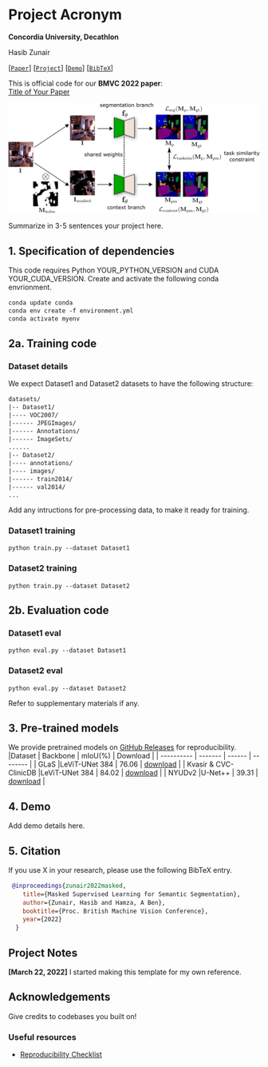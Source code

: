 # Project Acronym

**Concordia University, Decathlon**

Hasib Zunair

[[`Paper`](link)] [[`Project`](link)] [[`Demo`](#4-demo)] [[`BibTeX`](#5-citation)]

This is official code for our **BMVC 2022 paper**:<br>
[Title of Your Paper](Link)
<br>
 
![MaskSup Design](https://github.com/hasibzunair/masksup-segmentation/blob/master/media/pipeline.png?raw=true)

Summarize in 3-5 sentences your project here.

## 1. Specification of dependencies

This code requires Python YOUR_PYTHON_VERSION and CUDA YOUR_CUDA_VERSION. Create and activate the following conda envrionment.

```
conda update conda
conda env create -f environment.yml
conda activate myenv
```

## 2a. Training code

### Dataset details
We expect Dataset1 and Dataset2 datasets to have the following structure:
```
datasets/
|-- Dataset1/
|---- VOC2007/
|------ JPEGImages/
|------ Annotations/
|------ ImageSets/
......
|-- Dataset2/
|---- annotations/
|---- images/
|------ train2014/
|------ val2014/
...
```
Add any intructions for pre-processing data, to make it ready for training.

### Dataset1 training
```
python train.py --dataset Dataset1
```

### Dataset2 training
```
python train.py --dataset Dataset2
```

## 2b. Evaluation code

### Dataset1 eval
```
python eval.py --dataset Dataset1
```

### Dataset2 eval
```
python eval.py --dataset Dataset2
```

Refer to supplementary materials if any.

## 3. Pre-trained models

We provide pretrained models on [GitHub Releases](https://github.com/hasibzunair/masksup-segmentation/releases/tag/v0.1) for reproducibility. 
|Dataset      | Backbone  |   mIoU(%)  |   Download   |
|  ---------- | -------   |  ------ |  --------   |
| GLaS     |LeViT-UNet 384  |  76.06  | [download](https://github.com/hasibzunair/masksup-segmentation/releases/download/v0.1/masksupglas76.06iou.pth)   |
| Kvasir & CVC-ClinicDB     |LeViT-UNet 384 | 84.02  | [download](https://github.com/hasibzunair/masksup-segmentation/releases/download/v0.1/masksuppolyp84.02iou.pth)  |
| NYUDv2        |U-Net++ |  39.31  |  [download](https://github.com/hasibzunair/masksup-segmentation/releases/download/v0.1/masksupnyu39.31iou.pth)   |

## 4. Demo
Add demo details here.

## 5. Citation

If you use X in your research, please use the following BibTeX entry.

```bibtex
 @inproceedings{zunair2022masked,
    title={Masked Supervised Learning for Semantic Segmentation},
    author={Zunair, Hasib and Hamza, A Ben},
    booktitle={Proc. British Machine Vision Conference},
    year={2022}
  }
```

## Project Notes

**[March 22, 2022]** I started making this template for my own reference. 


## Acknowledgements
Give credits to codebases you built on!


### Useful resources
* [Reproducibility Checklist](https://www.cs.mcgill.ca/~jpineau/ReproducibilityChecklist.pdf)
